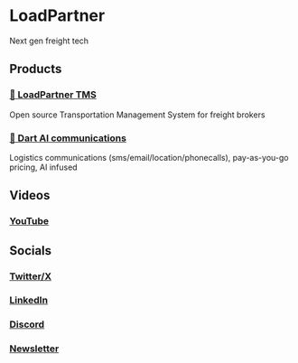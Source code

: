 # LoadPartner

Next gen freight tech

## Products 
### [🤠 LoadPartner TMS](https://tms.loadpartner.io)
Open source Transportation Management System for freight brokers

### [🎯 Dart AI communications](https://get.loadpartner.io/products/dart)
Logistics communications (sms/email/location/phonecalls), pay-as-you-go pricing, AI infused

## Videos
### [YouTube](https://www.youtube.com/@loadpartner)

## Socials

### [Twitter/X](https://x.com/loadpartner)
### [LinkedIn](https://www.linkedin.com/company/97433359/)
### [Discord](https://tms.loadpartner.io/links/discord)
### [Newsletter](https://tms.loadpartner.io/links/newsletter)